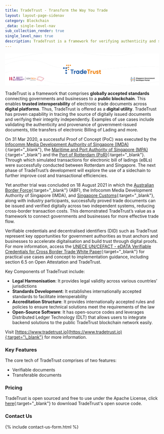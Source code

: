 ```yaml
---
title: TradeTrust - Transform the Way You Trade
layout: layout-page-sidenav
category: Blockchain
_data: single-level-nav
sub_collection_render: true
single_level_nav: true
description: TradeTrust is a framework for verifying authenticity and source of documents and for performing title ownership transfers of electronic transferable records.
---
```


![TradeTrust header banner](/assets/img/TradeTrust-NewHeaderBanner.png)

TradeTrust is a framework that comprises <b>globally accepted standards</b> connecting governments and businesses to a <b>public blockchain</b>. This enables <b>trusted interoperability</b> of electronic trade documents across <b>digital platforms</b>. Thus, TradeTrust is offered as a <b>digital utility</b>. TradeTrust has proven capability in tracing the source of digitally issued documents and verifying their integrity independently. Examples of use cases include validating the authenticity and provenance of government-issued documents, title transfers of electronic Billing of Lading and more. 

On 31 Mar 2020, a successful Proof of Concept (PoC) was executed by the [Infocomm Media Development Authority of Singapore (IMDA)](https://www.imda.gov.sg/){:target="\_blank"}, the [Maritime and Port Authority of Singapore (MPA)](https://www.mpa.gov.sg/web/portal/home){:target="\_blank"} and the [Port of Rotterdam (PoR)](https://www.portofrotterdam.com/en){:target="\_blank"}. Through which simulated transactions for electronic bill of ladings (eBLs) were successfully conducted between Rotterdam and Singapore. 
The next phase of TradeTrust’s development will explore the use of a sidechain to further improve cost and transactional efficiencies.

Yet another trial was concluded on 18 August 2021 in which the [Australian Border Force]( https://www.abf.gov.au/){:target="\_blank"} (ABF), the  Infocomm Media  Development  Authority of Singapore (IMDA),  and [Singapore  Customs](https://www.customs.gov.sg/){:target="\_blank"},  along  with  industry  participants,  successfully  proved  trade  documents  can  be  issued  and  verified digitally across two independent systems, reducing cross-border transaction costs. This demonstrated TradeTrust’s value as a framework to connect governments and businesses for more effective trade flow.

Verifiable credentials and decentralised identifiers (DID) such as TradeTrust represent key opportunities for government authorities as trust anchors and businesses to accelerate digitalisation and build trust through digital proofs. For more information, access the [UNECE UN/CEFACT - eDATA Verifiable Credentials for Cross Border Trade White Paper](https://safe.menlosecurity.com/https:/unece.org/sites/default/files/2022-07/WhitePaper_VerifiableCredentials-CBT.pdf){:target="\_blank"} for practical use cases and concept to implementation guidance, including section 6.5 on Open Attestation and TradeTrust.

Key Components of TradeTrust include:

- **Legal Harmonisation**: It provides legal validity across various countries’ jurisdictions 
- **Standards Development**: It establishes internationally accepted standards to facilitate interoperability
-	**Accreditation Structure**: It provides internationally accepted rules and policies to ensure technical solutions meet the requirements of the law
-	**Open-Source Software**: It has open-source codes and leverages Distributed Ledger Technology (DLT) that allows users to integrate backend solutions to the public TradeTrust blockchain network easily.

Visit [https://www.tradetrust.io](https://www.tradetrust.io){:target="\_blank"} for more information.

### Key Features

The core tech of TradeTrust comprises of two features:

- Verifiable documents
- Transferable documents

### Pricing

TradeTrust is open sourced and free to use under the Apache License, click [here](https://github.com/TradeTrust){:target="\_blank"} to download TradeTrust's open source code. 

### Contact Us

{% include contact-us-form.html %} 
